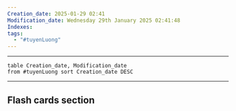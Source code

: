 ```yaml
---
Creation_date: 2025-01-29 02:41
Modification_date: Wednesday 29th January 2025 02:41:48
Indexes: 
tags:
  - "#tuyenLuong"
---
```


----

```dataview
table Creation_date, Modification_date
from #tuyenLuong sort Creation_date DESC
```























---
## Flash cards section

